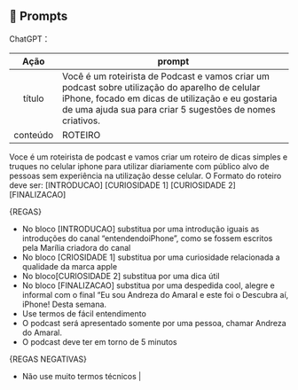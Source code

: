 ## 🧠 Prompts


ChatGPT：

|   Ação   | prompt                                                                                                                                                                                                                                                                         |
| :------: | ------------------------------------------------------------------------------------------------------------------------------------------------------------------------------------------------------------------------------------------------------------------------------ |
|  título  | Você é um roteirista de Podcast e vamos criar um podcast sobre utilização do aparelho de celular iPhone, focado em dicas de utilização e eu gostaria de uma ajuda sua para criar 5 sugestões de nomes criativos.                                                       |
| conteúdo | ROTEIRO
Voce é um roteirista de podcast e vamos criar um roteiro de dicas simples e truques no celular iphone para utilizar diariamente com público alvo de pessoas sem experiência na utilização desse celular.
O Formato do roteiro deve ser:
[INTRODUCAO]
[CURIOSIDADE 1]
[CURIOSIDADE 2]
[FINALIZACAO]

{REGAS}
* No bloco [INTRODUCAO] substitua por uma introdução iguais as introduções do canal “entendendoiPhone”, como se fossem escritos pela Marília criadora do canal
* No bloco [CRIOSIDADE 1] substitua por uma curiosidade relacionada a qualidade da marca apple
* No bloco[CURIOSIDADE 2] substitua por uma dica útil
* No bloco [FINALIZACAO] substitua por uma despedida cool, alegre e informal com o final “Eu sou Andreza do Amaral e este foi o Descubra aí, iPhone! Desta semana.
* Use termos de fácil entendimento
* O podcast será apresentado somente por uma pessoa, chamar Andreza do Amaral.
* O podcast deve ter em torno de 5 minutos   

{REGAS NEGATIVAS}
* Não use muito termos técnicos
|

